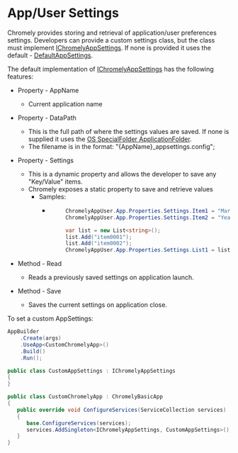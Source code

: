 
# App/User Settings

Chromely provides storing and retrieval of application/user preferences settings.
Developers can provide a custom settings class, but the class must implement [IChromelyAppSettings](https://github.com/chromelyapps/Chromely/blob/master/src/Chromely.Core/IChromelyAppSettings.cs). If none is provided it uses the default - [DefaultAppSettings](https://github.com/chromelyapps/Chromely/blob/master/src/Chromely.Core/Defaults/DefaultAppSettings.cs).

The default implementation of [IChromelyAppSettings](https://github.com/chromelyapps/Chromely/blob/master/src/Chromely.Core/IChromelyAppSettings.cs) has the following features:

- Property - AppName
    - Current application name

 - Property - DataPath
    - This is the full path of where the settings values are saved. If none is supplied it uses the [OS SpecialFolder ApplicationFolder](https://github.com/chromelyapps/Chromely/blob/1a358986894377da8cffe87e00ce0d5893db690b/src/Chromely.Core/Infrastructure/AppSettingInfo.cs).
    - The filename is in the format: "{AppName}_appsettings.config";

- Property - Settings 
    - This is a dynamic property and allows the developer to save any "Key/Value" items.
    - Chromely exposes a static property to save and retrieve values
        - Samples:
            -  ````csharp
                    ChromelyAppUser.App.Properties.Settings.Item1 = "Market 01";
                    ChromelyAppUser.App.Properties.Settings.Item2 = "Year 2020";

                    var list = new List<string>();
                    list.Add("item0001");
                    list.Add("item0002");
                    ChromelyAppUser.App.Properties.Settings.List1 = list;
               ````

- Method - Read
    - Reads a previously saved settings on application launch.
    
- Method - Save
    - Saves the current settings on application close.


To set a custom AppSettings:

````csharp
AppBuilder
    .Create(args)
    .UseApp<CustomChromelyApp>()
    .Build()
    .Run();

public class CustomAppSettings : IChromelyAppSettings
{
}

public class CustomChromelyApp : ChromelyBasicApp
{
   public override void ConfigureServices(ServiceCollection services)
   {
      base.ConfigureServices(services);
      services.AddSingleton<IChromelyAppSettings, CustomAppSettings>();
   }
}
````
